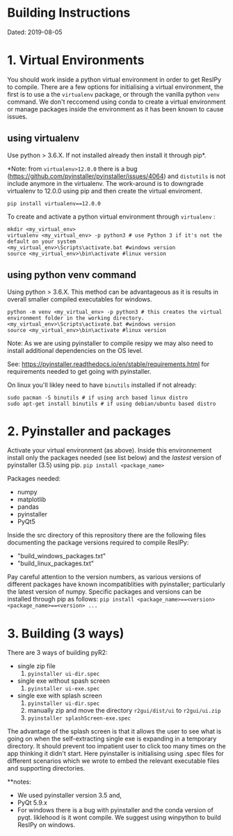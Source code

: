 # Building Instructions
Dated: 2019-08-05

# 1. Virtual Environments
You should work inside a python virtual environment in order to get ResIPy to compile.
There are a few options for initialising a virtual environment, the first is to 
use a the `virtualenv` package, or through the vanilla python `venv` command. 
We don't reccomend using conda to create a virtual environment or manage packages 
inside the environment as it has been known to cause issues.

## using virtualenv
Use python > 3.6.X. If not installed already then install it through pip*. 

*Note: from `virtualenv>12.0.0` there is a bug (https://github.com/pyinstaller/pyinstaller/issues/4064) and `distutils` is not include anymore
in the virtualenv. The work-around is to downgrade virtualenv to 12.0.0 using pip and then create the virtual enviroment.
```
pip install virtualenv==12.0.0
```
To create and activate a python virtual environment through `virtualenv` : 
``` shell
mkdir <my_virtual_env>
virtualenv <my_virtual_env> -p python3 # use Python 3 if it's not the default on your system
<my_virtual_env>\Scripts\activate.bat #windows version
source <my_virtual_env>\bin\activate #linux version
```
## using python venv command
Using python > 3.6.X. This method can be advantageous as it is results in overall 
smaller compiled executables for windows. 

``` shell
python -m venv <my_virtual_env> -p python3 # this creates the virtual environment folder in the working directory. 
<my_virtual_env>\Scripts\activate.bat #windows version
source <my_virtual_env>\bin\activate #linux version
```
Note: As we are using pyinstaller to compile resipy we may also need to install additional dependencies on the OS level. 

See: https://pyinstaller.readthedocs.io/en/stable/requirements.html for requirements needed to get going with pyinstaller. 

On linux you'll likley need to have `binutils` installed if not already: 
```shell
sudo pacman -S binutils # if using arch based linux distro 
sudo apt-get install binutils # if using debian/ubuntu based distro 
```

# 2. Pyinstaller and packages
Activate your virtual environment (as above). Inside this environnement install only the packages needed (see list below) and the *lastest* version of pyinstaller (3.5) using pip. 
`pip install <package_name>`

Packages needed:
- numpy
- matplotlib
- pandas
- pyinstaller
- PyQt5

Inside the src directory of this reprository there are the following files documenting the package versions required to compile ResIPy:
 - "build_windows_packages.txt" 
 - "build_linux_packages.txt" 

Pay careful attention to the version numbers, as various versions of different packages have known incompatiblities with pyinstaller; particularly the latest version of numpy.
Specific packages and versions can be installed through pip as follows: 
`pip install <package_name>==<version> <package_name>==<version> ...` 


# 3. Building (3 ways)
There are 3 ways of building pyR2:
- single zip file
    1. `pyinstaller ui-dir.spec`
- single exe without spash screen
    1. `pyinstaller ui-exe.spec`
- single exe with splash screen
    1. `pyinstaller ui-dir.spec`
    2. manually zip and move the directory `r2gui/dist/ui` to `r2gui/ui.zip`
    3. `pyinstaller splashScreen-exe.spec`


The advantage of the splash screen is that it allows the user to see what is going on when the self-extracting single exe is expanding in a temporary directory. It should prevent too impatient user to click too many times on the app thinking it didn't start.
Here pyinstaller is initialising using .spec files for different scenarios which we wrote to embed the relevant executable files and supporting directories.  

**notes: 
- We used pyinstaller version 3.5 and,
- PyQt 5.9.x
- For windows there is a bug with pyinstaller and the conda version of pyqt. liklehood is it wont compile. We suggest using winpython to build ResIPy on windows. 




